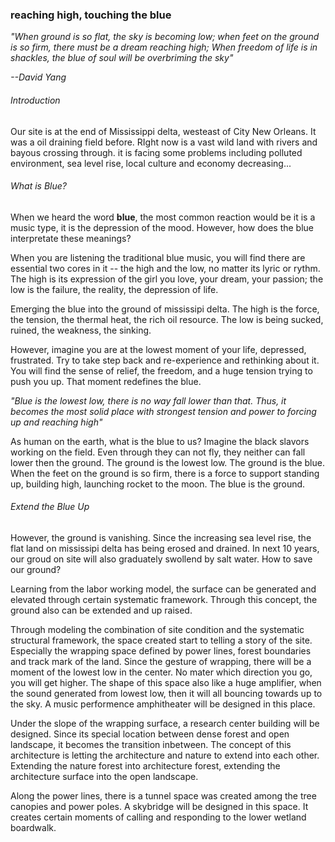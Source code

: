 ### reaching high, touching the blue

*"When ground is so flat, the sky is becoming low; when feet on
the ground is so firm, there must be a dream reaching high;
When freedom of life is in shackles, the blue of soul will be
overbriming the sky"*

*--David Yang*

###### Introduction

Our site is at the end of Mississippi delta, westeast of City New Orleans. It was a oil draining field before. RIght now is a vast wild land with rivers and bayous crossing through. it is facing some problems including polluted environment, sea level rise, local culture and economy decreasing...

###### What is Blue?

When we heard the word __blue__, the most common reaction would be it is a music type, it is the depression of the mood. However, how does the blue interpretate these meanings?  

When you are listening the traditional blue music, you will find there are essential two cores in it -- the high and the low, no matter its lyric or rythm. The high is its expression of the girl you love, your dream, your passion; the low is the failure, the reality, the depression of life. 

Emerging the blue into the ground of mississipi delta. The high is the force, the tension, the thermal heat, the rich oil resource. The low is being sucked, ruined,  the weakness, the sinking. 

However, imagine you are at the lowest moment of your life, depressed, frustrated. Try to take step back and re-experience and rethinking about it. You will find the sense of relief, the freedom, and a huge tension trying to push you up. That moment redefines the blue.

*"Blue is the lowest low, there is no way fall lower than
that. Thus, it becomes the most solid place with strongest
tension and power to forcing up and reaching high"*

As human on the earth, what is the blue to us? Imagine the black slavors working on the field. Even through they can not fly, they neither can fall lower then the ground. The  ground is the lowest low. The ground is the blue. When the feet on the ground is so firm, there is a force to support standing up, building high, launching rocket to the moon. The blue is the ground.

###### Extend the Blue Up

However, the ground is vanishing. Since the increasing sea level rise, the flat land on mississipi delta has being erosed and drained. In next 10 years, our groud on site will also graduately swollend by salt water. How to save our ground?

Learning from the labor working model, the surface can be generated and elevated through certain systematic framework. Through this concept, the ground also can be extended and up raised. 

Through modeling the combination of  site condition and the systematic structural framework, the space created start to telling a story of the site. Especially the wrapping space defined by power lines, forest boundaries and track mark of the land. Since the gesture of wrapping, there will be a moment of the lowest low in the center. No mater which direction you go, you will get higher. The shape of this space also like a huge amplifier, when the sound generated from lowest low, then it will all bouncing towards up to the sky. A music performence amphitheater will be designed in this place.

Under the slope of the wrapping surface, a research center building will be designed. Since its special location between dense forest and open landscape, it becomes the transition inbetween. The concept of this architecture is letting the architecture and nature to extend into each other. Extending the nature forest into architecture forest, extending the architecture surface into the open landscape.

Along the power lines, there is a tunnel space was created among the tree canopies and power poles. A skybridge will be designed in this space. It creates certain moments of calling and responding to the lower wetland boardwalk.


